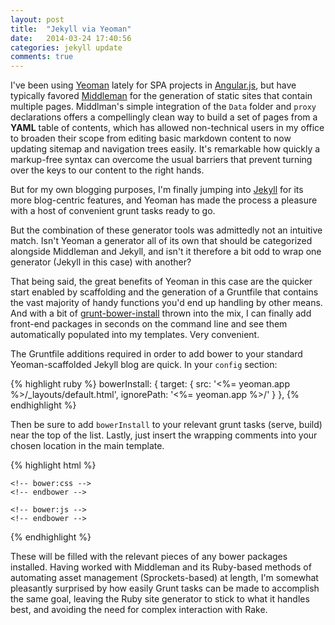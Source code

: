 ```yaml
---
layout: post
title:  "Jekyll via Yeoman"
date:   2014-03-24 17:40:56
categories: jekyll update
comments: true
---
```


I've been using [Yeoman][yeoman] lately for SPA projects in [Angular.js][angular], but have typically favored [Middleman][middleman] for the generation of static sites that contain multiple pages. Middlman's simple integration of the `Data` folder and `proxy` declarations offers a compellingly clean way to build a set of pages from a **YAML** table of contents, which has allowed non-technical users in my office to broaden their scope from editing basic markdown content to now updating sitemap and navigation trees easily. It's remarkable how quickly a markup-free syntax can overcome the usual barriers that prevent turning over the keys to our content to the right hands. 

But for my own blogging purposes, I'm finally jumping into [Jekyll][jekyll] for its more blog-centric features, and Yeoman has made the process a pleasure with a host of convenient grunt tasks ready to go. 

But the combination of these generator tools was admittedly not an intuitive match. Isn't Yeoman a generator all of its own that should be categorized alongside Middleman and Jekyll, and isn't it therefore a bit odd to wrap one generator (Jekyll in this case) with another? 

That being said, the great benefits of Yeoman in this case are the quicker start enabled by scaffolding and the generation of a Gruntfile that contains the vast majority of handy functions you'd end up handling by other means. And with a bit of [grunt-bower-install][gruntbower] thrown into the mix, I can finally add front-end packages in seconds on the command line and see them automatically populated into my templates. Very convenient. 

The Gruntfile additions required in order to add bower to your standard Yeoman-scaffolded Jekyll blog are quick. In your `config` section: 

{% highlight ruby %}
    bowerInstall: {
      target: {
        src: '<%= yeoman.app %>/_layouts/default.html',
        ignorePath: '<%= yeoman.app %>/'
      }
    },
{% endhighlight %}

Then be sure to add `bowerInstall` to your relevant grunt tasks (serve, build) near the top of the list. Lastly, just insert the wrapping comments into your chosen location in the main template.

{% highlight html %}
<!-- somewhere in <head> -->
    <!-- bower:css -->
    <!-- endbower -->
  
    <!-- bower:js -->
    <!-- endbower -->
{% endhighlight %}

These will be filled with the relevant pieces of any bower packages installed. Having worked with Middleman and its Ruby-based methods of automating asset management (Sprockets-based) at length, I'm somewhat pleasantly surprised by how easily Grunt tasks can be made to accomplish the same goal, leaving the Ruby site generator to stick to what it handles best, and avoiding the need for complex interaction with Rake.


[jekyll]:    http://jekyllrb.com
[angular]:   http://angularjs.org/
[yeoman]:    http://yeoman.io/
[middleman]: http://middlemanapp.com/
[gruntbower]: https://github.com/stephenplusplus/grunt-bower-install
